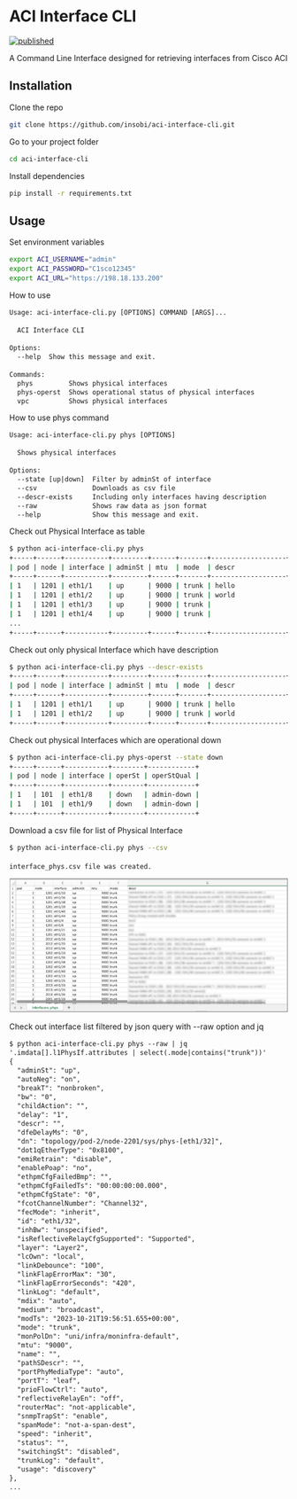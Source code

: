 # ACI Interface CLI

[![published](https://static.production.devnetcloud.com/codeexchange/assets/images/devnet-published.svg)](https://developer.cisco.com/codeexchange/github/repo/insobi/aci-interface-cli)

A Command Line Interface designed for retrieving interfaces from Cisco ACI

## Installation

Clone the repo
```bash
git clone https://github.com/insobi/aci-interface-cli.git
```
Go to your project folder
```bash
cd aci-interface-cli
```

Install dependencies
```bash
pip install -r requirements.txt
```

## Usage

Set environment variables
```bash
export ACI_USERNAME="admin"
export ACI_PASSWORD="C1sco12345"
export ACI_URL="https://198.18.133.200"
```

How to use
```
Usage: aci-interface-cli.py [OPTIONS] COMMAND [ARGS]...

  ACI Interface CLI

Options:
  --help  Show this message and exit.

Commands:
  phys         Shows physical interfaces
  phys-operst  Shows operational status of physical interfaces
  vpc          Shows physical interfaces
```

How to use phys command
```
Usage: aci-interface-cli.py phys [OPTIONS]

  Shows physical interfaces

Options:
  --state [up|down]  Filter by adminSt of interface
  --csv              Downloads as csv file
  --descr-exists     Including only interfaces having description
  --raw              Shows raw data as json format
  --help             Show this message and exit.
```

Check out Physical Interface as table
```bash
$ python aci-interface-cli.py phys
+-----+------+-----------+---------+------+-------+-------------------+
| pod | node | interface | adminSt | mtu  | mode  | descr             |
+-----+------+-----------+---------+------+-------+-------------------+
| 1   | 1201 | eth1/1    | up      | 9000 | trunk | hello             |
| 1   | 1201 | eth1/2    | up      | 9000 | trunk | world             |
| 1   | 1201 | eth1/3    | up      | 9000 | trunk |                   |
| 1   | 1201 | eth1/4    | up      | 9000 | trunk |                   |
...
+-----+------+-----------+---------+------+-------+-------------------+
```

Check out only physical Interface which have description
```bash
$ python aci-interface-cli.py phys --descr-exists
+-----+------+-----------+---------+------+-------+-------------------+
| pod | node | interface | adminSt | mtu  | mode  | descr             |
+-----+------+-----------+---------+------+-------+-------------------+
| 1   | 1201 | eth1/1    | up      | 9000 | trunk | hello             |
| 1   | 1201 | eth1/2    | up      | 9000 | trunk | world             |
+-----+------+-----------+---------+------+-------+-------------------+
```

Check out physical Interfaces which are operational down
```bash
$ python aci-interface-cli.py phys-operst --state down
+-----+------+-----------+--------+------------+
| pod | node | interface | operSt | operStQual |
+-----+------+-----------+--------+------------+
| 1   | 101  | eth1/8    | down   | admin-down |
| 1   | 101  | eth1/9    | down   | admin-down |
+-----+------+-----------+--------+------------+
```

Download a csv file for list of Physical Interface
```bash
$ python aci-interface-cli.py phys --csv

interface_phys.csv file was created.
```

![interface_phys.csv](./img/csv.png)


Check out interface list filtered by json query with --raw option and jq
```
$ python aci-interface-cli.py phys --raw | jq '.imdata[].l1PhysIf.attributes | select(.mode|contains("trunk"))'
{
  "adminSt": "up",
  "autoNeg": "on",
  "breakT": "nonbroken",
  "bw": "0",
  "childAction": "",
  "delay": "1",
  "descr": "",
  "dfeDelayMs": "0",
  "dn": "topology/pod-2/node-2201/sys/phys-[eth1/32]",
  "dot1qEtherType": "0x8100",
  "emiRetrain": "disable",
  "enablePoap": "no",
  "ethpmCfgFailedBmp": "",
  "ethpmCfgFailedTs": "00:00:00:00.000",
  "ethpmCfgState": "0",
  "fcotChannelNumber": "Channel32",
  "fecMode": "inherit",
  "id": "eth1/32",
  "inhBw": "unspecified",
  "isReflectiveRelayCfgSupported": "Supported",
  "layer": "Layer2",
  "lcOwn": "local",
  "linkDebounce": "100",
  "linkFlapErrorMax": "30",
  "linkFlapErrorSeconds": "420",
  "linkLog": "default",
  "mdix": "auto",
  "medium": "broadcast",
  "modTs": "2023-10-21T19:56:51.655+00:00",
  "mode": "trunk",
  "monPolDn": "uni/infra/moninfra-default",
  "mtu": "9000",
  "name": "",
  "pathSDescr": "",
  "portPhyMediaType": "auto",
  "portT": "leaf",
  "prioFlowCtrl": "auto",
  "reflectiveRelayEn": "off",
  "routerMac": "not-applicable",
  "snmpTrapSt": "enable",
  "spanMode": "not-a-span-dest",
  "speed": "inherit",
  "status": "",
  "switchingSt": "disabled",
  "trunkLog": "default",
  "usage": "discovery"
},
...
```